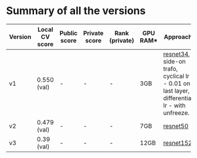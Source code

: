 Summary of all the versions
===========================

| Version | Local CV score | Public score | Private score | Rank (private) | GPU RAM* | Approach                                                                                    |
|---------|----------------|--------------|---------------|----------------|----------|---------------------------------------------------------------------------------------------|
| v1      | 0.550 (val)    | -            | -             | -              | 3GB      | [resnet34](https://github.com/KaimingHe/deep-residual-networks), side-on trafo, cyclical lr - 0.01 on last layer, differential lr - with unfreeze. |
| v2      | 0.479 (val)    | -            | -             | -              | 7GB      | [resnet50](https://github.com/KaimingHe/deep-residual-networks)                                                                                    |
| v3      | 0.39 (val)     | -            | -             | -              | 12GB     | [resnet152](https://github.com/KaimingHe/deep-residual-networks)                                                                                   |
